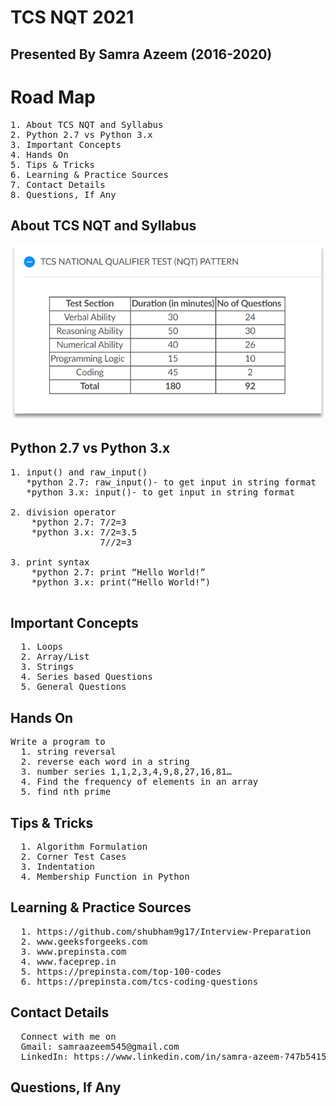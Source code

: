 #  TCS NQT 2021
## Presented By Samra Azeem (2016-2020) 

# Road Map

<pre>
1. About TCS NQT and Syllabus
2. Python 2.7 vs Python 3.x
3. Important Concepts
4. Hands On
5. Tips & Tricks
6. Learning & Practice Sources
7. Contact Details
8. Questions, If Any
</pre>


## About TCS NQT and Syllabus
   ![TCS](/Picture1.png)


## Python 2.7 vs Python 3.x
<pre>
1. input() and raw_input()
   *python 2.7: raw_input()- to get input in string format
   *python 3.x: input()- to get input in string format
   
2. division operator
    *python 2.7: 7/2=3	
    *python 3.x: 7/2=3.5            
                 7//2=3   
                 
3. print syntax
    *python 2.7: print “Hello World!”
    *python 3.x: print(“Hello World!”)
    
</pre>
   
## Important Concepts
<pre>
  1. Loops
  2. Array/List
  3. Strings
  4. Series based Questions
  5. General Questions
</pre>

## Hands On
<pre>
Write a program to
  1. string reversal
  2. reverse each word in a string
  3. number series 1,1,2,3,4,9,8,27,16,81…
  4. Find the frequency of elements in an array
  5. find nth prime
</pre>

## Tips & Tricks
<pre>
  1. Algorithm Formulation
  2. Corner Test Cases
  3. Indentation
  4. Membership Function in Python
</pre>

## Learning & Practice Sources
<pre>
  1. https://github.com/shubham9g17/Interview-Preparation
  2. www.geeksforgeeks.com
  3. www.prepinsta.com
  4. www.faceprep.in
  5. https://prepinsta.com/top-100-codes
  6. https://prepinsta.com/tcs-coding-questions
</pre>

## Contact Details
<pre>
  Connect with me on
  Gmail: samraazeem545@gmail.com
  LinkedIn: https://www.linkedin.com/in/samra-azeem-747b5415av
</pre>

## Questions, If Any
   
   
